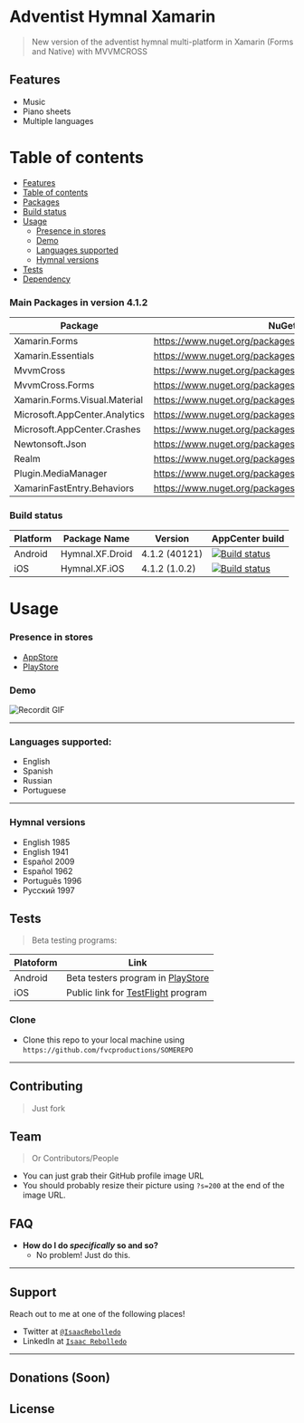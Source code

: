 
# Adventist Hymnal Xamarin
> New version of the adventist hymnal multi-platform in Xamarin (Forms and Native) with MVVMCROSS



## Features
- Music
- Piano sheets
- Multiple languages


Table of contents
============

<!--ts-->
   * [Features](#features)
   * [Table of contents](#table-of-contents)
   * [Packages](#main-packages-in-version-412)
   * [Build status](#build-status)
   * [Usage](#usage)
      * [Presence in stores](#presence-in-stores)
      * [Demo](#demo)
      * [Languages supported](#languages-supported)
      * [Hymnal versions](#hymnal-versions)
   * [Tests](#tests)
   * [Dependency](#dependency)
<!--te-->

### Main Packages in version 4.1.2
|Package                       |NuGet Link                                                       |
|------------------------------|-----------------------------------------------------------------|
|Xamarin.Forms                 |https://www.nuget.org/packages/Xamarin.Forms/                    |
|Xamarin.Essentials            |https://www.nuget.org/packages/Xamarin.Essentials/               |
|MvvmCross                     |https://www.nuget.org/packages/MvvmCross/                        |
|MvvmCross.Forms               |https://www.nuget.org/packages/MvvmCross.Forms/                  |
|Xamarin.Forms.Visual.Material |https://www.nuget.org/packages/Xamarin.Forms.Visual.Material/    |
|Microsoft.AppCenter.Analytics |https://www.nuget.org/packages/Microsoft.AppCenter.Analytics/    |
|Microsoft.AppCenter.Crashes   |https://www.nuget.org/packages/Microsoft.AppCenter.Crashes/      |
|Newtonsoft.Json               |https://www.nuget.org/packages/Newtonsoft.Json/                  |
|Realm                         |https://www.nuget.org/packages/Realm/                            |
|Plugin.MediaManager           |https://www.nuget.org/packages/Plugin.MediaManager/              |
|XamarinFastEntry.Behaviors    |https://www.nuget.org/packages/XamarinFastEntry.Behaviors/       |


### Build status
|Platform       |Package Name    |Version        |AppCenter build  |
|---------------|----------------|---------------|-----------------|
|Android        |Hymnal.XF.Droid |4.1.2 (40121)  |[![Build status](https://build.appcenter.ms/v0.1/apps/3d7e2f21-5600-40b5-91f3-6d57fe1227a4/branches/master/badge)](https://appcenter.ms) |
|iOS            |Hymnal.XF.iOS   |4.1.2 (1.0.2)  |[![Build status](https://build.appcenter.ms/v0.1/apps/a84c27d5-4abc-449e-983e-9b2ac6953ffa/branches/master/badge)](https://appcenter.ms) |

# Usage

### Presence in stores
- [AppStore](https://apps.apple.com/us/app/adventist-hymnal/id1153114394)
- [PlayStore](https://play.google.com/store/apps/details?id=net.ddns.HimnarioAdventistaSPA)

### Demo
![Recordit GIF](https://recordit.co/IoYOhRUrmB.gif)

---

### Languages supported:
- English
- Spanish
- Russian
- Portuguese

---

### Hymnal versions
- English 1985
- English 1941
- Español 2009
- Español 1962
- Português 1996
- Русский 1997


## Tests
> Beta testing programs:

|Platoform   |Link                                           |
|------------|------------------------------------------------------|
|Android     |Beta testers program in [PlayStore](https://play.google.com/store/apps/details?id=net.ddns.HimnarioAdventistaSPA) |
|iOS         |Public link for [TestFlight](https://testflight.apple.com/join/0zTExNbR) program |

### Clone

- Clone this repo to your local machine using `https://github.com/fvcproductions/SOMEREPO`

---

## Contributing

> Just fork	


## Team

> Or Contributors/People

- You can just grab their GitHub profile image URL
- You should probably resize their picture using `?s=200` at the end of the image URL.



## FAQ

- **How do I do *specifically* so and so?**
    - No problem! Just do this.

---

## Support

Reach out to me at one of the following places!

- Twitter at <a href="https://twitter.com/IsaacRebolledo" target="_blank">`@IsaacRebolledo`</a>
- LinkedIn at <a href="https://www.linkedin.com/in/isaac-rebolledo-leal-47387698/" target="_blank">`Isaac Rebolledo`</a>
---

## Donations (Soon)


## License
<!--
[![License](http://img.shields.io/:license-mit-blue.svg?style=flat-square)](http://badges.mit-license.org)

- **[MIT license](http://opensource.org/licenses/mit-license.php)**

 - Copyright 2020 © Isaac Rebolledo -->
<!--stackedit_data:
eyJoaXN0b3J5IjpbMTAxOTQ2NjIxMCwtMjQ1NTE2NjQzLDE5MD
c2NDE3MDMsLTIzNDE1ODEwMiwtNDc1MjMzMzQyLDIxNDY3NzA3
MTQsNjMxMzY2MTAyLC03MjAxMzU3MDYsLTQ2NzI3MTIzMiwtND
g5MjE4ODIwLDEwODY1MDIyMjcsMTY4NTA1NjkwN119
-->